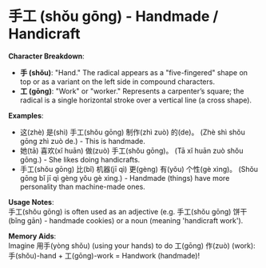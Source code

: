 # **手工 (shǒu gōng) - Handmade / Handicraft**

**Character Breakdown**:  
- **手 (shǒu)**: "Hand." The radical appears as a "five-fingered" shape on top or as a variant on the left side in compound characters.  
- **工 (gōng)**: "Work" or "worker." Represents a carpenter’s square; the radical is a single horizontal stroke over a vertical line (a cross shape).

**Examples**:  
- 这(zhè) 是(shì) 手工(shǒu gōng) 制作(zhì zuò) 的(de)。 (Zhè shì shǒu gōng zhì zuò de.) - This is handmade.  
- 她(tā) 喜欢(xǐ huān) 做(zuò) 手工(shǒu gōng)。 (Tā xǐ huān zuò shǒu gōng.) - She likes doing handicrafts.  
- 手工(shǒu gōng) 比(bǐ) 机器(jī qì) 更(gèng) 有(yǒu) 个性(gè xìng)。 (Shǒu gōng bǐ jī qì gèng yǒu gè xìng.) - Handmade (things) have more personality than machine-made ones.

**Usage Notes**:  
手工(shǒu gōng) is often used as an adjective (e.g. 手工(shǒu gōng) 饼干(bǐng gān) - handmade cookies) or a noun (meaning 'handicraft work').

**Memory Aids**:  
Imagine 用手(yòng shǒu) (using your hands) to do 工(gōng) 作(zuò) (work): 手(shǒu)-hand + 工(gōng)-work = Handwork (handmade)!